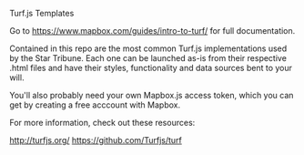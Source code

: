 Turf.js Templates

Go to https://www.mapbox.com/guides/intro-to-turf/ for full documentation.

Contained in this repo are the most common Turf.js implementations used by the Star Tribune. Each one can be launched as-is from their respective .html files and have their styles, functionality and data sources bent to your will.

You'll also probably need your own Mapbox.js access token, which you can get by creating a free acccount with Mapbox.

For more information, check out these resources:

http://turfjs.org/
https://github.com/Turfjs/turf

